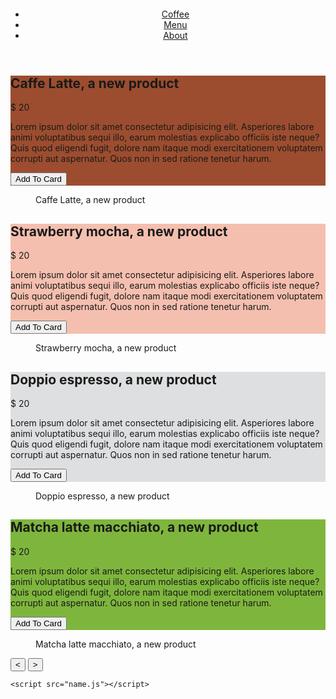 <!DOCTYPE html>
<html lang="en">
<head>
    <meta charset="UTF-8">
    <meta name="viewport" content="width=device-width, initial-scale=1.0">
    <title>Document</title>
    <link rel="stylesheet" href="name.css">
</head>
<body>
    <header>
        <figure class="logo">
            <img src="logo.png" alt="">
        </figure>
        <nav class="main-nav">
            <ul>
                <li><a href="">Coffee</a></li>
                <li><a href="">Menu</a></li>
                <li><a href="">About</a></li>
            </ul>
        </nav>
    </header>
    <main>
        <section class="carousel next">
            <div class="list">
                <article class="item other_1">
                    <div class="main-content" 
                    style="background-color: #9c4d2f;">
                        <div class="content">
                            <h2>Caffe Latte, a new product</h2>
                            <p class="price">$ 20</p>
                            <p class="description">
                                Lorem ipsum dolor sit amet consectetur adipisicing elit. Asperiores labore animi voluptatibus sequi illo, earum molestias explicabo officiis iste neque? Quis quod eligendi fugit, dolore nam itaque modi exercitationem voluptatem corrupti aut aspernatur. Quos non in sed ratione tenetur harum.
                            </p>
                            <button class="addToCard">
                                Add To Card
                            </button>
                        </div>
                    </div>
                    <figure class="image">
                        <img src="1.png" alt="">
                        <figcaption>Caffe Latte, a new product</figcaption>
                    </figure>
                </article>
                <article class="item active">
                    <div class="main-content" 
                    style="background-color: #f5bfaf;">
                        <div class="content">
                            <h2>Strawberry mocha, a new product</h2>
                            <p class="price">$ 20</p>
                            <p class="description">
                                Lorem ipsum dolor sit amet consectetur adipisicing elit. Asperiores labore animi voluptatibus sequi illo, earum molestias explicabo officiis iste neque? Quis quod eligendi fugit, dolore nam itaque modi exercitationem voluptatem corrupti aut aspernatur. Quos non in sed ratione tenetur harum.
                            </p>
                            <button class="addToCard">
                                Add To Card
                            </button>
                        </div>
                    </div>
                    <figure class="image">
                        <img src="2.png" alt="">
                        <figcaption>Strawberry mocha, a new product</figcaption>
                    </figure>
                </article>
                <article class="item other_2">
                    <div class="main-content" 
                    style="background-color: #dedfe1;">
                        <div class="content">
                            <h2>Doppio espresso, a new product</h2>
                            <p class="price">$ 20</p>
                            <p class="description">
                                Lorem ipsum dolor sit amet consectetur adipisicing elit. Asperiores labore animi voluptatibus sequi illo, earum molestias explicabo officiis iste neque? Quis quod eligendi fugit, dolore nam itaque modi exercitationem voluptatem corrupti aut aspernatur. Quos non in sed ratione tenetur harum.
                            </p>
                            <button class="addToCard">
                                Add To Card
                            </button>
                        </div>
                    </div>
                    <figure class="image">
                        <img src="3.png" alt="">
                        <figcaption>Doppio espresso, a new product</figcaption>
                    </figure>
                </article>
                <article class="item">
                    <div class="main-content" 
                    style="background-color: #7eb63d;">
                        <div class="content">
                            <h2>Matcha latte macchiato, a new product</h2>
                            <p class="price">$ 20</p>
                            <p class="description">
                                Lorem ipsum dolor sit amet consectetur adipisicing elit. Asperiores labore animi voluptatibus sequi illo, earum molestias explicabo officiis iste neque? Quis quod eligendi fugit, dolore nam itaque modi exercitationem voluptatem corrupti aut aspernatur. Quos non in sed ratione tenetur harum.
                            </p>
                            <button class="addToCard">
                                Add To Card
                            </button>
                        </div>
                    </div>
                    <figure class="image">
                        <img src="4.png" alt="">
                        <figcaption>Matcha latte macchiato, a new product</figcaption>
                    </figure>
                </article>
            </div>
            <div class="arrows">
                <button id="prev"><</button>
                <button id="next">></button>
            </div>
        </section>
    </main>

    <script src="name.js"></script>
</body>
</html>
